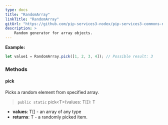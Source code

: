 ```yaml
---
type: docs
title: "RandomArray"
linkTitle: "RandomArray"
gitUrl: "https://github.com/pip-services3-nodex/pip-services3-commons-nodex"
description: >
    Random generator for array objects.
---
```


**Example:**

```typescript
let value1 = RandomArray.pick([1, 2, 3, 4]); // Possible result: 3

```


### Methods

#### pick
Picks a random element from specified array.

> `public static` pick\<T\>(values: T[]): T

- **values**: T[] - an array of any type
- **returns**: T - a randomly picked item.